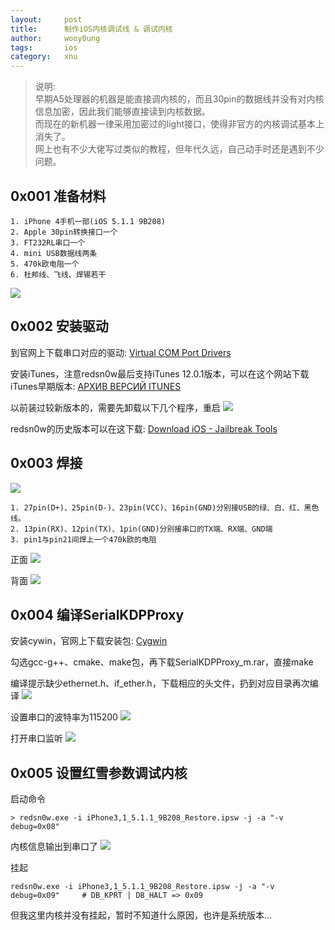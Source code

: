 ```yaml
---
layout:     post
title:      制作iOS内核调试线 & 调试内核
author:     wooy0ung
tags: 		ios
category:  	xnu
---
```



>说明:  
>早期A5处理器的机器是能直接调内核的，而且30pin的数据线并没有对内核信息加密，因此我们能够直接读到内核数据。  
>而现在的新机器一律采用加密过的light接口，使得非官方的内核调试基本上消失了。  
>网上也有不少大佬写过类似的教程，但年代久远，自己动手时还是遇到不少问题。  
<!-- more -->


## 0x001 准备材料

```
1. iPhone 4手机一部(iOS 5.1.1 9B208)
2. Apple 30pin转换接口一个
3. FT232RL串口一个
4. mini USB数据线两条
5. 470k欧电阻一个
6. 杜邦线、飞线、焊锡若干
```
![](/assets/img/xnu/2018-04-08-ios-kernel-cable/0x001.png)


## 0x002 安装驱动

到官网上下载串口对应的驱动: [Virtual COM Port Drivers](http://www.ftdichip.com/Drivers/VCP.htm)

安装iTunes，注意redsn0w最后支持iTunes 12.0.1版本，可以在这个网站下载iTunes早期版本:
[АРХИВ ВЕРСИЙ ITUNES](https://appstudio.org/itunes)

以前装过较新版本的，需要先卸载以下几个程序，重启
![](/assets/img/xnu/2018-04-08-ios-kernel-cable/0x002.png)

redsn0w的历史版本可以在这下载: 
[Download iOS - Jailbreak Tools](http://www.redsn0w.us/2010/03/download-direct-links-jailbreak-guides.html)


## 0x003 焊接

![](/assets/img/xnu/2018-04-08-ios-kernel-cable/0x003.png)
```
1. 27pin(D+)、25pin(D-)、23pin(VCC)、16pin(GND)分别接USB的绿、白、红、黑色线。
2. 13pin(RX)、12pin(TX)、1pin(GND)分别接串口的TX端、RX端、GND端
3. pin1与pin21间焊上一个470k欧的电阻
```

正面
![](/assets/img/xnu/2018-04-08-ios-kernel-cable/0x004.png)

背面
![](/assets/img/xnu/2018-04-08-ios-kernel-cable/0x005.png)


## 0x004 编译SerialKDPProxy

安装cywin，官网上下载安装包: [Cygwin](http://www.cygwin.com/)

勾选gcc-g++、cmake、make包，再下载SerialKDPProxy_m.rar，直接make

编译提示缺少ethernet.h、if_ether.h，下载相应的头文件，扔到对应目录再次编译
![](/assets/img/xnu/2018-04-08-ios-kernel-cable/0x006.png)

设置串口的波特率为115200
![](/assets/img/xnu/2018-04-08-ios-kernel-cable/0x007.png)

打开串口监听
![](/assets/img/xnu/2018-04-08-ios-kernel-cable/0x008.png)


## 0x005 设置红雪参数调试内核

启动命令
```
> redsn0w.exe -i iPhone3,1_5.1.1_9B208_Restore.ipsw -j -a "-v debug=0x08"
```

内核信息输出到串口了
![](/assets/img/xnu/2018-04-08-ios-kernel-cable/0x008.png)

挂起
```
redsn0w.exe -i iPhone3,1_5.1.1_9B208_Restore.ipsw -j -a "-v debug=0x09"		# DB_KPRT | DB_HALT => 0x09
```
但我这里内核并没有挂起，暂时不知道什么原因，也许是系统版本...